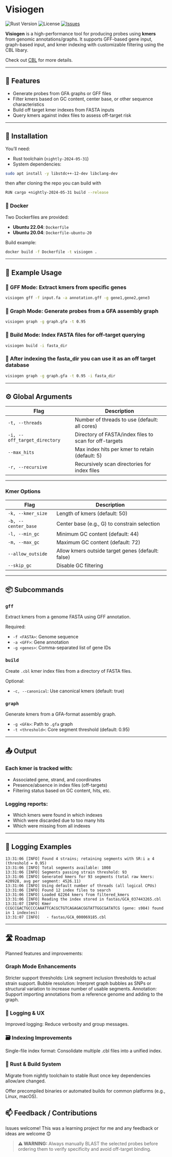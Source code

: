 # Visiogen

![Rust Version](https://img.shields.io/badge/Rust-nightly--2024--05--31-blue?style=flat-square)
![License](https://img.shields.io/badge/License-AGPL--3.0-blue?style=flat-square)
[![Issues](https://img.shields.io/github/issues/sanger-pathogens/visiogen)](https://github.com/sanger-pathogens/visiogen/issues)

**Visiogen** is a high-performance tool for producing probes using **kmers** from genomic annotations/graphs. It supports GFF-based gene input, graph-based input, and kmer indexing with customizable filtering using the CBL libary.

Check out [CBL](https://github.com/imartayan/CBL/tree/main) for more details.

---

## 🔧 Features

* Generate probes from GFA graphs or GFF files
* Filter kmers based on GC content, center base, or other sequence characteristics
* Build off target kmer indexes from FASTA inputs
* Query kmers against index files to assess off-target risk

---

## 🚀 Installation

You’ll need:

* Rust toolchain (`nightly-2024-05-31`)
* System dependencies:

```bash
sudo apt install -y libstdc++-12-dev libclang-dev
```

then after cloning the repo you can build with

```bash
RUN cargo +nightly-2024-05-31 build --release
```

### 🐳 Docker

Two Dockerfiles are provided:

* **Ubuntu 22.04**: `Dockerfile`
* **Ubuntu 20.04**: `Dockerfile-ubuntu-20`

Build example:

```bash
docker build -f Dockerfile -t visiogen .
```
---

## 🧬 Example Usage

### 🔹 GFF Mode: Extract kmers from specific genes

```bash
visiogen gff -f input.fa -a annotation.gff -g gene1,gene2,gene3
```

### 🔹 Graph Mode: Generate probes from a GFA assembly graph

```bash
visiogen graph -g graph.gfa -t 0.95
```

### 🔹 Build Mode: Index FASTA files for off-target querying

```bash
visiogen build -i fasta_dir
```

### 🔹 After indexing the fasta_dir you can use it as an off target database

```bash
visiogen graph -g graph.gfa -t 0.95 -i fasta_dir
```

---

## ⚙️ Global Arguments

| Flag                         | Description                                            |
| ---------------------------- | ------------------------------------------------------ |
| `-t, --threads`              | Number of threads to use (default: all cores)          |
| `-i, --off_target_directory` | Directory of FASTA/index files to scan for off-targets |
| `--max_hits`                 | Max index hits per kmer to retain (default: 5)         |
| `-r, --recursive`            | Recursively scan directories for index files           |

---

### Kmer Options

| Flag                | Description                                       |
| ------------------- | ------------------------------------------------- |
| `-k, --kmer_size`   | Length of kmers (default: 50)                     |
| `-b, --center_base` | Center base (e.g., G) to constrain selection      |
| `-l, --min_gc`      | Minimum GC content (default: 44)                  |
| `-m, --max_gc`      | Maximum GC content (default: 72)                  |
| `--allow_outside`   | Allow kmers outside target genes (default: false) |
| `--skip_gc`         | Disable GC filtering                              |

---

## 📦 Subcommands

### `gff`

Extract kmers from a genome FASTA using GFF annotation.

Required:

* `-f <FASTA>`: Genome sequence
* `-a <GFF>`: Gene annotation
* `-g <genes>`: Comma-separated list of gene IDs

### `build`

Create `.cbl` kmer index files from a directory of FASTA files.

Optional:

* `-c, --canonical`: Use canonical kmers (default: true)

### `graph`

Generate kmers from a GFA-format assembly graph.

* `-g <GFA>`: Path to `.gfa` graph
* `-t <threshold>`: Core segment threshold (default: 0.95)

---

## 📤 Output

### Each kmer is tracked with:

* Associated gene, strand, and coordinates
* Presence/absence in index files (off-targets)
* Filtering status based on GC content, hits, etc.

### Logging reports:

* Which kmers were found in which indexes
* Which were discarded due to too many hits
* Which were missing from all indexes

---

## 🧼 Logging Examples

```
13:31:06 [INFO] Found 4 strains; retaining segments with SR:i ≥ 4 (threshold = 0.95)
13:31:06 [INFO] Total segments available: 1008
13:31:06 [INFO] Segments passing strain threshold: 93
13:31:06 [INFO] Generated kmers for 93 segments (total raw kmers: 420928, avg per segment: 4526.11)
13:31:06 [INFO] Using default number of threads (all logical CPUs)
13:31:06 [INFO] Found 12 index files to search
13:31:06 [INFO] Loaded 62264 kmers from filtered_kmers
13:31:06 [INFO] Reading the index stored in fastas/GCA_037443265.cbl
13:31:07 [INFO] Kmer CCGCCGACTGCCCCAAATTCACGCTGTCAGAGACGGTATTGGCGATATCG (gene: s984) found in 1 index(es):
13:31:07 [INFO]   - fastas/GCA_000069185.cbl
```

---

## 🛣️ Roadmap

Planned features and improvements:

### Graph Mode Enhancements
Stricter support thresholds: Link segment inclusion thresholds to actual strain support.
Bubble resolution: Interpret graph bubbles as SNPs or structural variation to increase number of usable segments.
Annotation: Support importing annotations from a reference genome and adding to the graph.

### 🧹 Logging & UX
Improved logging: Reduce verbosity and group messages.

### 🗃️ Indexing Improvements
Single-file index format: Consolidate multiple .cbl files into a unified index.

### 🦀 Rust & Build System
Migrate from nightly toolchain to stable Rust once key dependencies allow/are changed.

Offer precompiled binaries or automated builds for common platforms (e.g., Linux, macOS).

## 📫 Feedback / Contributions

Issues welcome! This was a learning project for me and any feedback or ideas are welcome 😊

> **⚠️ WARNING:** Always manually BLAST the selected probes before ordering them to verify specificity and avoid off-target binding.
